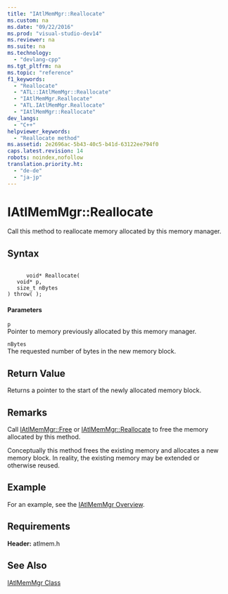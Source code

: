```yaml
---
title: "IAtlMemMgr::Reallocate"
ms.custom: na
ms.date: "09/22/2016"
ms.prod: "visual-studio-dev14"
ms.reviewer: na
ms.suite: na
ms.technology: 
  - "devlang-cpp"
ms.tgt_pltfrm: na
ms.topic: "reference"
f1_keywords: 
  - "Reallocate"
  - "ATL::IAtlMemMgr::Reallocate"
  - "IAtlMemMgr.Reallocate"
  - "ATL.IAtlMemMgr.Reallocate"
  - "IAtlMemMgr::Reallocate"
dev_langs: 
  - "C++"
helpviewer_keywords: 
  - "Reallocate method"
ms.assetid: 2e2696ac-5b43-40c5-b41d-63122ee794f0
caps.latest.revision: 14
robots: noindex,nofollow
translation.priority.ht: 
  - "de-de"
  - "ja-jp"
---
```

# IAtlMemMgr::Reallocate
Call this method to reallocate memory allocated by this memory manager.  
  
## Syntax  
  
```  
  
      void* Reallocate(  
   void* p,  
   size_t nBytes   
) throw( );  
```  
  
#### Parameters  
 `p`  
 Pointer to memory previously allocated by this memory manager.  
  
 `nBytes`  
 The requested number of bytes in the new memory block.  
  
## Return Value  
 Returns a pointer to the start of the newly allocated memory block.  
  
## Remarks  
 Call [IAtlMemMgr::Free](../vs140/iatlmemmgr--free.md) or [IAtlMemMgr::Reallocate](#vclrfiatlmemmgrreallocate) to free the memory allocated by this method.  
  
 Conceptually this method frees the existing memory and allocates a new memory block. In reality, the existing memory may be extended or otherwise reused.  
  
## Example  
 For an example, see the [IAtlMemMgr Overview](../vs140/iatlmemmgr-class.md).  
  
## Requirements  
 **Header:** atlmem.h  
  
## See Also  
 [IAtlMemMgr Class](../vs140/iatlmemmgr-class.md)